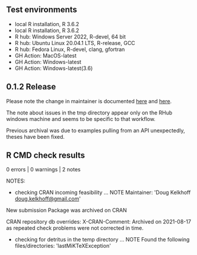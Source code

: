 ## Test environments
* local R installation, R 3.6.2
* local R installation, R 3.6.2
* R hub: Windows Server 2022, R-devel, 64 bit
* R hub: Ubuntu Linux 20.04.1 LTS, R-release, GCC
* R hub: Fedora Linux, R-devel, clang, gfortran
* GH Action: MacOS-latest
* GH Action: Windows-latest
* GH Action: Windows-latest(3.6)

## 0.1.2 Release

Please note the change in maintainer is documented [here](https://github.com/pharmaR/riskmetric/pull/228#issuecomment-1007753581) and [here](https://github.com/pharmaR/riskmetric/issues/227#issuecomment-1016703961).

The note  about issues in the tmp directory appear only on the RHub windows machine and seems to be specific to that workflow.

Previous archival was due to examples pulling from an API unexpectedly, theses have been fixed.


## R CMD check results

0 errors | 0 warnings | 2 notes

NOTES:
* checking CRAN incoming feasibility ... NOTE
Maintainer: 'Doug Kelkhoff <doug.kelkhoff@gmail.com>'


New submission
Package was archived on CRAN

CRAN repository db overrides:
  X-CRAN-Comment: Archived on 2021-08-17 as repeated check problems
    were not corrected in time.
* checking for detritus in the temp directory ... NOTE
Found the following files/directories:
  'lastMiKTeXException'

